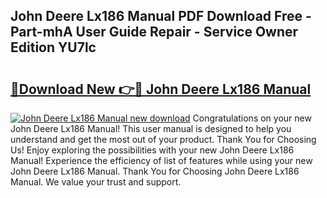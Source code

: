 ## John Deere Lx186 Manual PDF Download Free - Part-mhA User Guide Repair - Service Owner Edition YU7lc

# <h2><a href="http://bc86899.oget.top/?id=John+Deere+Lx186+Manual">🔗Download New 👉🔴 John Deere Lx186 Manual</a></h2>

[![John Deere Lx186 Manual new download](https://i.imgur.com/5g1atiW.png)](http://bc86899.oget.top/?id=John+Deere+Lx186+Manual)
Congratulations on your new John Deere Lx186 Manual! This user manual is designed to help you understand and get the most out of your product. Thank You for Choosing Us! Enjoy exploring the possibilities with your new John Deere Lx186 Manual! Experience the efficiency of list of features while using your new John Deere Lx186 Manual. Thank You for Choosing John Deere Lx186 Manual. We value your trust and support.
